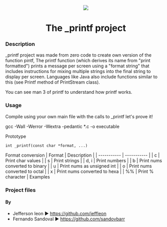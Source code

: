 <p align="center">
<img src="https://www.entreprises-magazine.com/wp-content/uploads/2019/11/Holberton-School-et-l%E2%80%99IHEC-Carthage.png">
</p>

<h1 align="center"> The _printf project </h1>

### Description
_printf project was made from zero code to create own version of the function pintf, The printf function (which derives its name from "print formatted") prints a message per screen using a "format string" that includes instructions for mixing multiple strings into the final string to display per screen. Languages like Java also include functions similar to this (see Printf method of PrintStream class).

You can see man 3 of printf to understand how printf works.

### Usage
Compile using your own main file with the calls to _printf
let's prove it!

gcc -Wall -Werror -Wextra -pedantic *.c -o executable

Prototype

	int _printf(const char *format, ...)
Format conversion
| Format      | Description |
| ----------- | ----------- |
| c  | Print char values |
| s  | Print strings |
| d, i  | Print numbers |
| b  | Print nums converted to binary |
| u  | Print nums as unsigned int |
| o  | Print nums converted to octal |
| x  | Print nums converted to hexa |
| %% | Print % character |
Examples


### Project files

#### By

 * Jefferson leon ► https://github.com/jeffleon
 * Fernando Sandoval ► https://github.com/sandovbarr